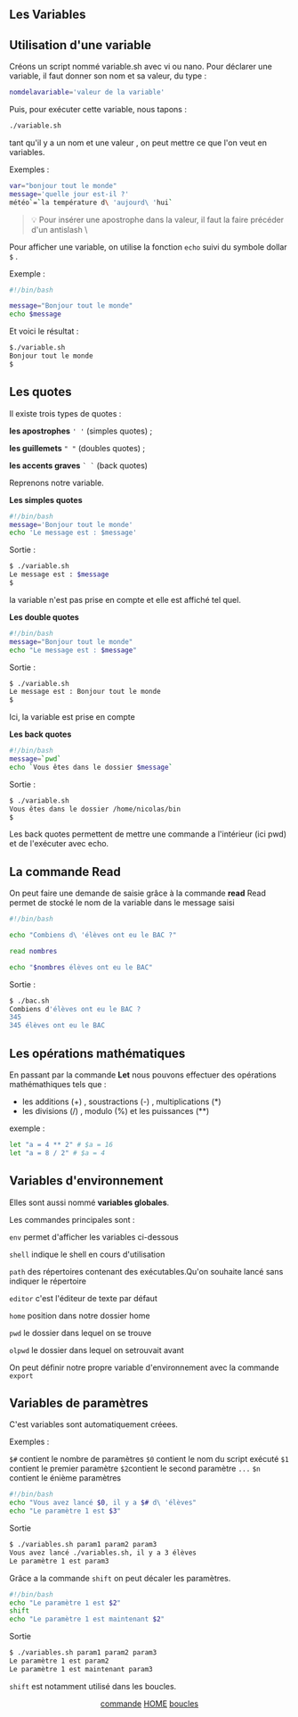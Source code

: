 ## Les Variables 

## Utilisation d'une variable

Créons un script nommé variable.sh avec vi ou nano.
Pour déclarer une variable, il faut donner son nom et sa valeur, du type :

```bash
nomdelavariable='valeur de la variable'
```

Puis, pour exécuter cette variable, nous tapons :

```bash
./variable.sh
```

tant qu'il y a un nom et une valeur , on peut mettre ce que l'on veut en variables.

Exemples :

```bash
var="bonjour tout le monde"
message='quelle jour est-il ?'
météo`=`la température d\ 'aujourd\ 'hui`
```
> :bulb: Pour insérer une apostrophe dans la valeur, il faut la faire précéder d'un antislash \

Pour afficher une variable, on utilise la fonction ``echo`` suivi du symbole dollar ``$`` .

Exemple :

```bash
#!/bin/bash

message="Bonjour tout le monde"
echo $message
```

Et voici le résultat :

```bash
$./variable.sh
Bonjour tout le monde
$
```
## Les quotes

Il existe trois types de quotes :

**les apostrophes** ``' '`` (simples quotes) ;

**les guillemets** ``" "`` (doubles quotes) ;

**les accents graves** `` ` ` `` (back quotes)

Reprenons notre variable. 

**Les simples quotes** 

```bash
#!/bin/bash
message='Bonjour tout le monde'
echo 'Le message est : $message'
```
Sortie :
```bash
$ ./variable.sh
Le message est : $message
$
```
la variable n'est pas prise en compte et elle est affiché tel quel.

**Les double quotes**

```bash
#!/bin/bash
message="Bonjour tout le monde"
echo "Le message est : $message"
```
Sortie :
```bash
$ ./variable.sh
Le message est : Bonjour tout le monde
$
```
Ici, la variable est prise en compte 

**Les back quotes**
```bash
#!/bin/bash
message=`pwd`
echo `Vous êtes dans le dossier $message`
```
Sortie :
```bash
$ ./variable.sh
Vous êtes dans le dossier /home/nicolas/bin
$
```
Les back quotes permettent de mettre une commande a l'intérieur (ici pwd)  et de l'exécuter avec echo.

## La commande **Read**

On peut faire une demande de saisie grâce à la commande **read**
Read permet de stocké le nom de la variable dans le message saisi
```bash
#!/bin/bash

echo "Combiens d\ 'élèves ont eu le BAC ?"

read nombres

echo "$nombres élèves ont eu le BAC"
```
Sortie :

```bash
$ ./bac.sh
Combiens d'élèves ont eu le BAC ?
345
345 élèves ont eu le BAC
```
## Les opérations mathématiques
En passant par la commande **Let** nous pouvons effectuer des opérations mathémathiques tels que :

- les additions (+) , soustractions (-) , multiplications (*)
- les divisions (/) , modulo (%) et les puissances (**)

exemple :
```bash
let "a = 4 ** 2" # $a = 16 
let "a = 8 / 2" # $a = 4
```

## Variables d'environnement 
Elles sont aussi nommé **variables globales**.

Les commandes principales sont :

``env`` permet d'afficher les variables ci-dessous 

``shell`` indique le shell en cours d'utilisation

``path`` des répertoires contenant des exécutables.Qu'on souhaite lancé sans indiquer le répertoire

``editor`` c'est l'éditeur de texte par défaut

``home`` position dans notre dossier home

``pwd`` le dossier dans lequel on se trouve 

``olpwd`` le dossier dans lequel on setrouvait avant

On peut définir notre propre variable d'environnement avec la commande ``export``


## Variables de paramètres 

C'est variables sont automatiquement créees.

Exemples :

``$#`` contient le nombre de paramètres
``$0`` contient le nom du script exécuté
``$1`` contient le premier paramètre
``$2``contient le second paramètre
`` ... ``
``$n`` contient le énième paramètres

```bash
#!/bin/bash
echo "Vous avez lancé $0, il y a $# d\ 'élèves"
echo "Le paramètre 1 est $3"
``` 
Sortie 

```bash
$ ./variables.sh param1 param2 param3
Vous avez lancé ./variables.sh, il y a 3 élèves
Le paramètre 1 est param3
```

Grâce a la commande ``shift`` on peut décaler les paramètres.

```bash
#!/bin/bash
echo "Le paramètre 1 est $2"
shift
echo "Le paramètre 1 est maintenant $2"
```
Sortie
```bash
$ ./variables.sh param1 param2 param3
Le paramètre 1 est param2
Le paramètre 1 est maintenant param3
```
``shift`` est notamment utilisé dans les boucles.

<p align="center">
  <a href="https://github.com/nsegur66/Shell/blob/main/cours/Commande.md">commande</a> <a href="https://github.com/nsegur66/Shell#sommaire">HOME</a>  <a href="https://github.com/nsegur66/Shell/blob/main/cours/boucles.md">boucles</a>
</p>
